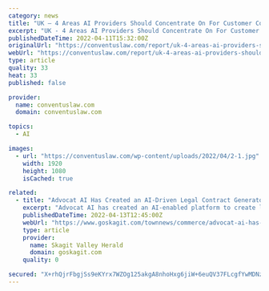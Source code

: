 ```yaml
---
category: news
title: "UK – 4 Areas AI Providers Should Concentrate On For Customer Contract Success."
excerpt: "UK - 4 Areas AI Providers Should Concentrate On For Customer Contract Success. Legal News and Analysis - United Kingdom - Regulatory & Compliance -"
publishedDateTime: 2022-04-11T15:32:00Z
originalUrl: "https://conventuslaw.com/report/uk-4-areas-ai-providers-should-concentrate-on-for-customer-contract-success/"
webUrl: "https://conventuslaw.com/report/uk-4-areas-ai-providers-should-concentrate-on-for-customer-contract-success/"
type: article
quality: 33
heat: 33
published: false

provider:
  name: conventuslaw.com
  domain: conventuslaw.com

topics:
  - AI

images:
  - url: "https://conventuslaw.com/wp-content/uploads/2022/04/2-1.jpg"
    width: 1920
    height: 1080
    isCached: true

related:
  - title: "Advocat AI Has Created an AI-Driven Legal Contract Generator to Save Businesses, Their Corporate In-House Attorneys, and Customers Time and Money"
    excerpt: "Advocat AI has created an AI-enabled platform to create legal documents to help in-house attorneys with legal intake, research, and drafting. This provides"
    publishedDateTime: 2022-04-13T12:45:00Z
    webUrl: "https://www.goskagit.com/townnews/commerce/advocat-ai-has-created-an-ai-driven-legal-contract-generator-to-save-businesses-their-corporate/article_845220be-bcc0-5a5f-b7a9-9d2f5ff29414.html"
    type: article
    provider:
      name: Skagit Valley Herald
      domain: goskagit.com
    quality: 0

secured: "X+rhQjrFbgjSs9eKYrx7WZOg125akgA8nhoHxg6jiW+6euQV37FLcgfYwMDNzRtZ5M30A0EWlEhLZAHobkmfK5vuvu4we+wzSXcCFc5lP3RYIyr8xBWwX7KDg4gIY8jR0Mn9a5WLTpO8TL7Zy5ZJq83ajwEEyooFNLyFTgIfa5DFMfmbAESz0aW2bLUivWideSCVYv/iybgNZNGFZEhl7BF9RM2AlQHhqLmF2d0FGUFf0AVwrPkxBVqVOzptIhVBpZ06hovXNqsxCRBCrLLzqVA474maVXghgvsepZwwpSDut7uczErWEVgiXdTaOa0Cw2VYcjH9Qg6X/BfPlfg5XEaRs67+Af0fcxezWTWCIkQ=;NqCfXAzpfRUnBy2S9eo1ww=="
---
```


